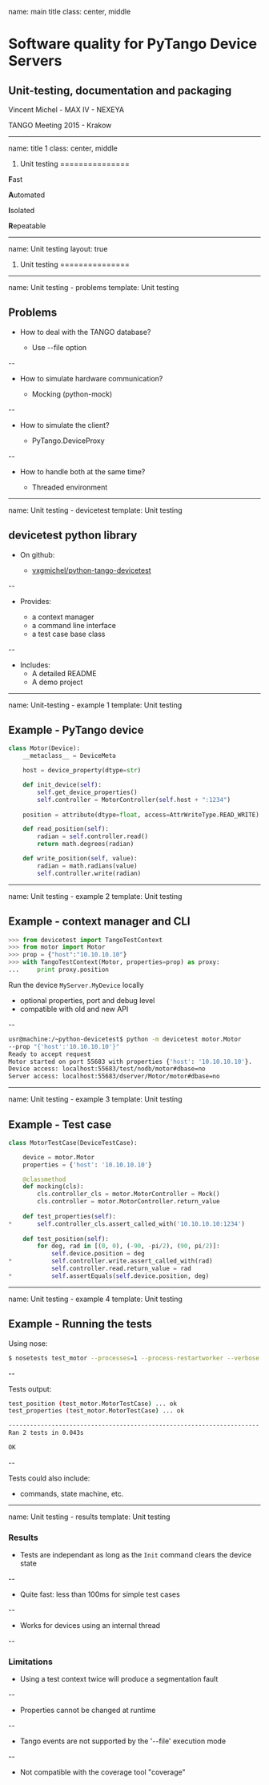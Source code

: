 name: main title
class: center, middle

Software quality for PyTango Device Servers
===========================================

## Unit-testing, documentation and packaging

Vincent Michel - MAX IV - NEXEYA

TANGO Meeting 2015 - Krakow

---
name: title 1
class: center, middle

1. Unit testing
===============

**F**ast

**A**utomated

**I**solated

**R**epeatable

---
name: Unit testing
layout: true

1. Unit testing
===============

---
name: Unit testing - problems
template: Unit testing

## Problems

- How to deal with the TANGO database?

  - Use --file option

--

- How to simulate hardware communication?

  - Mocking (python-mock)

--

- How to simulate the client?

  - PyTango.DeviceProxy

--

- How to handle both at the same time?

  - Threaded environment

---

name: Unit testing - devicetest
template: Unit testing

## devicetest python library


- On github:

  - [vxgmichel/python-tango-devicetest](http://github.com/vxgmichel/python-tango-devicetest)

--

- Provides:

  - a context manager
  - a command line interface
  - a test case base class

--

- Includes:
  - A detailed README
  - A demo project

---
name: Unit-testing - example 1
template: Unit testing

## Example - PyTango device

```python
class Motor(Device):
    __metaclass__ = DeviceMeta

    host = device_property(dtype=str)

    def init_device(self):
        self.get_device_properties()
        self.controller = MotorController(self.host + ":1234") 
    
    position = attribute(dtype=float, access=AttrWriteType.READ_WRITE)

    def read_position(self):
        radian = self.controller.read()
        return math.degrees(radian)

    def write_position(self, value):
        radian = math.radians(value)
        self.controller.write(radian)
```

---
name: Unit testing - example 2
template: Unit testing

## Example - context manager and CLI

```python
>>> from devicetest import TangoTestContext
>>> from motor import Motor
>>> prop = {"host":"10.10.10.10"}
>>> with TangoTestContext(Motor, properties=prop) as proxy:
...     print proxy.position
```

Run the device `MyServer.MyDevice` locally
 - optional properties, port and debug level
 - compatible with old and new API

--

```bash
usr@machine:/~python-devicetest$ python -m devicetest motor.Motor
--prop "{'host':'10.10.10.10'}"
Ready to accept request
Motor started on port 55683 with properties {'host': '10.10.10.10'}.
Device access: localhost:55683/test/nodb/motor#dbase=no
Server access: localhost:55683/dserver/Motor/motor#dbase=no
```

---
name: Unit testing - example 3
template: Unit testing

## Example - Test case

```python
class MotorTestCase(DeviceTestCase):

    device = motor.Motor
    properties = {'host': '10.10.10.10'}

    @classmethod
    def mocking(cls):
        cls.controller_cls = motor.MotorController = Mock()
        cls.controller = motor.MotorController.return_value
    
    def test_properties(self):
*       self.controller_cls.assert_called_with('10.10.10.10:1234')
        
    def test_position(self):
        for deg, rad in [(0, 0), (-90, -pi/2), (90, pi/2)]:
            self.device.position = deg
*           self.controller.write.assert_called_with(rad)
            self.controller.read.return_value = rad
*           self.assertEquals(self.device.position, deg)
```

---
name: Unit testing - example 4
template: Unit testing

## Example - Running the tests

Using nose:

```bash
$ nosetests test_motor --processes=1 --process-restartworker --verbose
```

--

Tests output:

```bash
test_position (test_motor.MotorTestCase) ... ok
test_properties (test_motor.MotorTestCase) ... ok

----------------------------------------------------------------------
Ran 2 tests in 0.043s

OK
```

--

Tests could also include:
- commands, state machine, etc.

---
name: Unit testing - results
template: Unit testing

### Results

 - Tests are independant as long as the `Init` command clears the device state

--

 - Quite fast: less than 100ms for simple test cases 

--

 - Works for devices using an internal thread

--

### Limitations

 - Using a test context twice will produce a segmentation fault

--

 - Properties cannot be changed at runtime

--

 - Tango events are not supported by the '--file' execution mode

--

 - Not compatible with the coverage tool "coverage"




